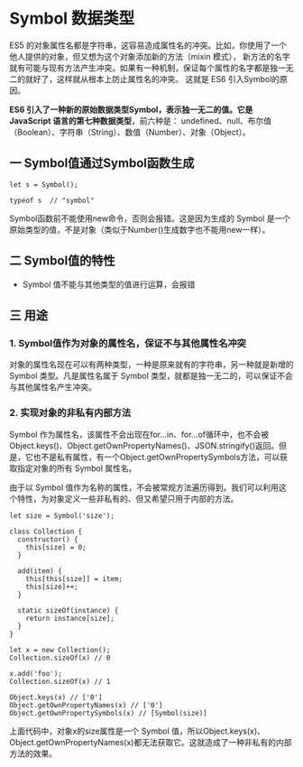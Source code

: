 # Symbol 数据类型

ES5 的对象属性名都是字符串，这容易造成属性名的冲突。比如，你使用了一个他人提供的对象，但又想为这个对象添加新的方法（mixin 模式），
新方法的名字就有可能与现有方法产生冲突。如果有一种机制，保证每个属性的名字都是独一无二的就好了，这样就从根本上防止属性名的冲突。
这就是 ES6 引入Symbol的原因。

**ES6 引入了一种新的原始数据类型Symbol，表示独一无二的值。它是 JavaScript 语言的第七种数据类型**，前六种是：
undefined、null、布尔值（Boolean）、字符串（String）、数值（Number）、对象（Object）。

## 一 Symbol值通过Symbol函数生成
```
let s = Symbol();

typeof s  // "symbol"
```

Symbol函数前不能使用new命令，否则会报错。这是因为生成的 Symbol 是一个原始类型的值，不是对象（类似于Number()生成数字也不能用new一样）。

## 二 Symbol值的特性
* Symbol 值不能与其他类型的值进行运算，会报错


## 三 用途
### 1. Symbol值作为对象的属性名，保证不与其他属性名冲突
对象的属性名现在可以有两种类型，一种是原来就有的字符串，另一种就是新增的 Symbol 类型。凡是属性名属于 Symbol 类型，就都是独一无二的，可以保证不会与其他属性名产生冲突。

### 2. 实现对象的非私有内部方法
Symbol 作为属性名，该属性不会出现在for...in、for...of循环中，也不会被Object.keys()、Object.getOwnPropertyNames()、JSON.stringify()返回。但是，它也不是私有属性，有一个Object.getOwnPropertySymbols方法，可以获取指定对象的所有 Symbol 属性名。

由于以 Symbol 值作为名称的属性，不会被常规方法遍历得到。我们可以利用这个特性，为对象定义一些非私有的、但又希望只用于内部的方法。

```
let size = Symbol('size');

class Collection {
  constructor() {
    this[size] = 0;
  }

  add(item) {
    this[this[size]] = item;
    this[size]++;
  }

  static sizeOf(instance) {
    return instance[size];
  }
}

let x = new Collection();
Collection.sizeOf(x) // 0

x.add('foo');
Collection.sizeOf(x) // 1

Object.keys(x) // ['0']
Object.getOwnPropertyNames(x) // ['0']
Object.getOwnPropertySymbols(x) // [Symbol(size)]
```

上面代码中，对象x的size属性是一个 Symbol 值，所以Object.keys(x)、Object.getOwnPropertyNames(x)都无法获取它。这就造成了一种非私有的内部方法的效果。


